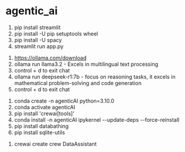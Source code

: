 # agentic_ai
<!-- streamlit -->
1. pip install streamlit
2. pip install -U pip setuptools wheel
3. pip install -U spacy
4. streamlit run app.py

<!-- ollama install -->
1. https://ollama.com/download 
2. ollama run llama3.2 - Excels in multilingual text processing
3. control + d to exit chat
4. ollama run deepseek-r1:7b - focus on reasoning tasks, it excels in mathematical problem-solving and code generation
5. control + d to exit chat

<!-- install packages -->
1. conda create -n agenticAI python=3.10.0
2. conda activate agenticAI
3. pip install 'crewai[tools]'
4. conda install -n agenticAI ipykernel --update-deps --force-reinstall
5. pip install databathing
6. pip install sqlite-utils



<!-- crewai project -->
1. crewai create crew DataAssistant
